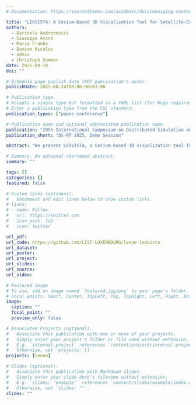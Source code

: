 ```yaml
---
# Documentation: https://sourcethemes.com/academic/docs/managing-content/

title: "LEOVISTA: A Cesium-Based 3D Visualization Tool for Satellite-Enabled Vehicle Simulations"
authors: 
  - Darinela Andronovici
  - Giuseppe Avino
  - Mario Franke
  - Damien Nicolas
  - admin
  - Christoph Sommer
date: 2025-09-18
doi: ""

# Schedule page publish date (NOT publication's date).
publishDate: 2025-08-24T00:00:00+01:00

# Publication type.
# Accepts a single type but formatted as a YAML list (for Hugo requirements).
# Enter a publication type from the CSL standard.
publication_types: ["paper-conference"]

# Publication name and optional abbreviated publication name.
publication: "29th International Symposium on Distributed Simulation and Real Time Applications (DS-RT 2025), Demo Session"
publication_short: "DS-RT 2025, Demo Session"

abstract: "We present LEOVISTA, a Cesium-based 3D visualization tool for post-simulation analysis of Vehicle-to-Satellite (V2S) communications. Unlike existing solutions, LEOVISTA offers high-fidelity, geospatially accurate rendering of vehicles, urban environments, and Low Earth Orbit (LEO) satellite constellations. The proposed solution allows users to interactively explore how satellite coverage and environmental factors impact Connected and Automated Vehicle (CAV) connectivity. LEOVISTA supports playback control, parameter inspection, and side-by-side scenario comparison, making it a powerful tool for both visualization and debugging of complex CAV simulations."

# Summary. An optional shortened abstract.
summary: ""

tags: []
categories: []
featured: false

# Custom links (optional).
#   Uncomment and edit lines below to show custom links.
# links:
# - name: Follow
#   url: https://twitter.com
#   icon_pack: fab
#   icon: twitter

url_pdf:
url_code: https://github.com/LIST-LUXEMBOURG/leone-leovista
url_dataset: 
url_poster: 
url_project:
url_slides:
url_source:
url_video:

# Featured image
# To use, add an image named `featured.jpg/png` to your page's folder. 
# Focal points: Smart, Center, TopLeft, Top, TopRight, Left, Right, BottomLeft, Bottom, BottomRight.
image:
  caption: ""
  focal_point: ""
  preview_only: false

# Associated Projects (optional).
#   Associate this publication with one or more of your projects.
#   Simply enter your project's folder or file name without extension.
#   E.g. `internal-project` references `content/project/internal-project/index.md`.
#   Otherwise, set `projects: []`.
projects: [leone]

# Slides (optional).
#   Associate this publication with Markdown slides.
#   Simply enter your slide deck's filename without extension.
#   E.g. `slides: "example"` references `content/slides/example/index.md`.
#   Otherwise, set `slides: ""`.
slides: ""
---
```

